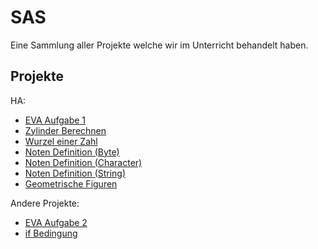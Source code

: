 
# SAS

Eine Sammlung aller Projekte welche wir im Unterricht behandelt haben.


## Projekte

HA:
- [EVA Aufgabe 1](https://github.com/LamasareBRW/sas/blob/main/repos/EVA_Aufg1/EVA_Aufg1/Program.cs)
- [Zylinder Berechnen](https://github.com/LamasareBRW/sas/blob/main/repos/zylinderBerechnen/zylinderBerechnen/Program.cs)
- [Wurzel einer Zahl](https://github.com/LamasareBRW/sas/blob/main/repos/wurzelEinerZahl/wurzelEinerZahl/Program.cs)
- [Noten Definition (Byte)](https://github.com/LamasareBRW/sas/blob/main/repos/uebungNotenByte2/uebungNotenByte2/Program.cs)
- [Noten Definition (Character)](https://github.com/LamasareBRW/sas/blob/main/repos/uebungNotenCharacter/uebungNotenCharacter/Program.cs)
- [Noten Definition (String)](https://github.com/LamasareBRW/sas/blob/main/repos/uebungNotenString/uebungNotenString/Program.cs)
- [Geometrische Figuren](https://github.com/LamasareBRW/sas/blob/main/repos/geometrischeFiguren/geometrischeFiguren/Program.cs)

Andere Projekte:
- [EVA Aufgabe 2](https://github.com/LamasareBRW/sas/blob/main/repos/EVA_Aufg2/EVA_Aufg2/Program.cs)
- [if Bedingung](https://github.com/LamasareBRW/sas/blob/main/repos/ifBedingung/ifBedingung/Program.cs)
